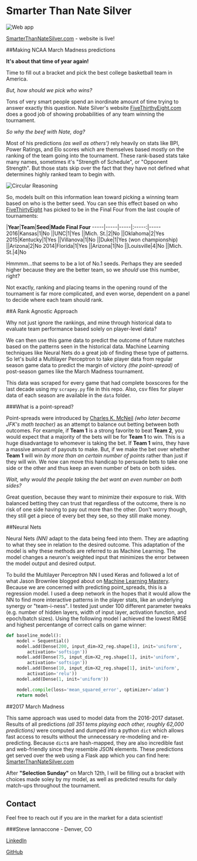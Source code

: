 Smarter Than Nate Silver
========================

![Web app](https://github.com/whsky/smarter-than-nate-silver/blob/master/README_images/ScreenShot1.png?raw=true)

[SmarterThanNateSilver.com](http://smarterthannatesilver.com:8080) - website is live!


##Making NCAA March Madness predictions

**It's about that time of year again!**

Time to fill out a bracket and pick the best college basketball team in America.

_But, how should we pick who wins?_

Tons of very smart people spend an inordinate amount of time trying to answer exactly this question. Nate Silver's website [FiveThirthyEight.com](https://fivethirtyeight.com/sports/) does a good job of showing probabilities of any team winning the tournament.

_So why the beef with Nate, dog?_

Most of his predictions _(as well as others')_ rely heavily on stats like BPI, Power Ratings, and Elo scores which are themselves based mostly on the ranking of the team going into the tournament. These rank-based stats take many names, sometimes it's "Strength of Schedule", or "Opponent Strength". But those stats skip over the fact that they have not defined what determines highly ranked team to begin with.

![Circular Reasoning](https://github.com/whsky/smarter-than-nate-silver/blob/master/README_images/CircularReasoning.png?raw=true)

So, models built on this information lean toward picking a winning team based on who is the better seed. You can see this effect based on who [FiveThirtyEight](https://fivethirtyeight.com/sports/) has picked to be in the Final Four from the last couple of tournaments:

|**Year**|**Team**|**Seed**|**Made Final Four**
-----|-----|-----|:-----:|-----
2016|Kansas|1|No
||UNC|1|Yes
||Mich. St.|2|No
||Oklahoma|2|Yes
2015|Kentucky|1|Yes
||Villanova|1|No
||Duke|1|Yes (won championship)
||Arizona|2|No
2014|Florida|1|Yes
||Arizona|1|No
||Louisville|4|No
||Mich. St.|4|No


Hmmmm...that seems to be a lot of No.1 seeds. Perhaps they are seeded higher because they are the better team, so we _should_ use this number, right?

Not exactly, ranking and placing teams in the opening round of the tournament is far more complicated, and even worse, dependent on a panel to decide where each team should rank.

##A Rank Agnostic Approach

Why not just ignore the rankings, and mine through historical data to evaluate team performance based solely on player-level data?

We can then use this game data to predict the outcome of future matches based on the patterns seen in the historical data. Machine Learning techniques like Neural Nets do a great job of finding these type of patterns. So let's build a Multilayer Perceptron to take player data from regular season game data to predict the margin of victory _(the point-spread)_ of post-season games like the March Madness tournament.

This data was scraped for every game that had complete boxscores for the last decade using my `scrapey.py` file in this repo. Also, csv files for player data of each season are available in the `data` folder.

###What is a point-spread?

Point-spreads were introduced by [Charles K. McNeil](https://en.wikipedia.org/wiki/Charles_K._McNeil) _(who later became JFK's math teacher)_ as an attempt to balance out betting between both outcomes. For example, if **Team 1** is a strong favorite to beat **Team 2**, you would expect that a majority of the bets will be for **Team 1** to win. This is a huge disadvantage to whomever is taking the bet. If **Team 1** wins, they have a massive amount of payouts to make. But, if we make the bet over whether **Team 1** will win _by more than an certain number of points_ rather than just if they will win. We now can move this handicap to persuade bets to take one side or the other and thus keep an even number of bets on both sides.

_Wait, why would the people taking the bet want an even number on both sides?_

Great question, because they want to minimize their exposure to risk. With balanced betting they can trust that regardless of the outcome, there is no risk of one side having to pay out more than the other. Don't worry though, they still get a piece of every bet they see, so they still make money.

##Neural Nets

Neural Nets _(NN)_ adapt to the data being feed into them. They are adapting to what they see in relation to the desired outcome. This adaptation of the model is why these methods are referred to as Machine Learning. The model changes a neuron's weighted input that minimizes the error between the model output and desired output.

To build the Multilayer Perceptron NN I used Keras and followed a lot of what Jason Brownlee blogged about on [Machine Learning Mastery](http://machinelearningmastery.com/regression-tutorial-keras-deep-learning-library-python/). Because we are concerned with predicting point_spreads, this is a regression model. I used a deep network in the hopes that it would allow the NN to find more interactive patterns in the player stats, like an underlying synergy or "team-i-ness". I tested just under 100 different parameter tweaks (e.g. number of hidden layers, width of input layer, activation function, and epoch/batch sizes). Using the following model I achieved the lowest RMSE and highest percentange of correct calls on game winner:

```python
def baseline_model():
    model = Sequential()
    model.add(Dense(200, input_dim=X2_reg.shape[1], init='uniform',
        activation='softsign'))
    model.add(Dense(75, input_dim=X2_reg.shape[1], init='uniform',
        activation='softsign'))
    model.add(Dense(10, input_dim=X2_reg.shape[1], init='uniform',
        activation='relu'))
    model.add(Dense(1, init='uniform'))

    model.compile(loss='mean_squared_error', optimizer='adam')
    return model
```


##2017 March Madness

This same approach was used to model data from the 2016-2017 dataset. Results of all predictions _(all 351 tems playing each other, roughly 62,000 predictions)_ were computed and dumped into a python `dict` which allows fast access to results without the unnecessary re-modeling and re-predicting. Because `dict`s are hash-mapped, they are also incredible fast and web-friendly since they resemble JSON elements. These predictions get served over the web using a Flask app which you can find here: [SmarterThanNateSilver.com](http://smarterthannatesilver.com:8080)

After **"Selection Sunday"** on March 12th, I will be filling out a bracket with choices made soley by my model, as well as predicted results for daily match-ups throughout the tournament.


Contact
-------

Feel free to reach out if you are in the market for a data scientist!

###Steve Iannaccone - Denver, CO

[LinkedIn](https://www.linkedin.com/in/steve-iannaccone/)

[GitHub](https://github.com/whsky)
